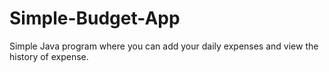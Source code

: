 # Simple-Budget-App
Simple Java program where you can add your daily expenses and view the history of expense.
